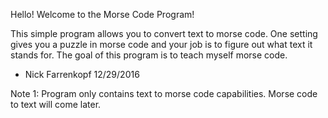 Hello! Welcome to the Morse Code Program!

This simple program allows you to convert text to morse code.
One setting gives you a puzzle in morse code and your job is to figure out what text it stands for.
The goal of this program is to teach myself morse code.

- Nick Farrenkopf
12/29/2016



Note 1: Program only contains text to morse code capabilities. Morse code to text will come later.

